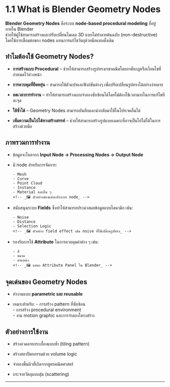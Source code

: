 # 1.1 What is Blender Geometry Nodes

**Blender Geometry Nodes** คือระบบ **node-based procedural modeling** ที่อยู่ภายใน Blender  
ช่วยให้ผู้ใช้สามารถสร้างและปรับเปลี่ยนโมเดล 3D แบบไม่ทำลายต้นฉบับ (non-destructive)  
โดยใช้การเชื่อมต่อของ nodes แทนการแก้ไขวัตถุด้วยมือแบบดั้งเดิม

## ทำไมต้องใช้ Geometry Nodes?

- **การสร้างแบบ Procedural** – ช่วยให้สามารถสร้างรูปทรงเรขาคณิตโดยอาศัยกฎหรือเงื่อนไขที่กำหนดไว้ล่วงหน้า 
  <!-- <figure>
    <img src="https://upload.wikimedia.org/wikipedia/commons/2/23/Serpinski_Lsystem.svg" alt="ตัวอย่างรูปแบบ Fractal">
    <figcaption>รูปแบบ Sierpinski ที่สร้างจาก L-system ซึ่งเป็นตัวอย่างของระบบ procedural ที่ใช้กฎง่ายๆ สร้างรูปทรงที่ซับซ้อน</figcaption>
  </figure> -->

- **การควบคุมที่ยืดหยุ่น** – สามารถใช้ตัวแปรและฟังก์ชันต่างๆ เพื่อปรับเปลี่ยนรูปทรงได้อย่างง่ายดาย  
  <!-- _🖼️ ตัวอย่างการปรับค่าตัวแปรให้โมเดลเปลี่ยนแปลงแบบไดนามิก_ -->

- **ลดเวลาการทำงาน** – ทำให้สามารถสร้างแบบจำลองซับซ้อนได้โดยไม่ต้องใช้เวลามากในการแก้ไขทีละจุด  
  <!-- _🖼️ เปรียบเทียบระหว่างการสร้างแบบ manual vs procedural_ -->

- **ใช้ซ้ำได้** – Geometry Nodes สามารถบันทึกและนำกลับมาใช้ในโปรเจคอื่นได้  
  <!-- _🖼️ ตัวอย่าง Node Groups ที่ใช้ซ้ำ_ -->

- **เพิ่มความเป็นไปได้ทางสร้างสรรค์** – ช่วยให้สามารถสร้างรูปแบบเฉพาะที่อาจเป็นไปไม่ได้ในการสร้างด้วยมือ  
  <!-- _🖼️ ตัวอย่างงาน motion graphic หรือ fractal ที่เกิดจาก Geometry Nodes_ -->

## ภาพรวมการทำงาน

- ข้อมูลจะไหลจาก **Input Node → Processing Nodes → Output Node**  
  <!-- _🖼️ Diagram อธิบายการไหลของข้อมูล_ -->

- มี node สำหรับการจัดการ:

      - Mesh  
      - Curve  
      - Point Cloud  
      - Instance  
      - Material และอื่น ๆ  
      <!-- _🖼️ ตัวอย่างของแต่ละประเภท node_ -->

- สนับสนุนระบบ **Fields** ซึ่งทำให้สามารถประมวลผลข้อมูลแบบไดนามิก เช่น:

      - Noise  
      - Distance  
      - Selection Logic  
      <!-- _🖼️ ตัวอย่าง field effect เช่น noise ที่ใช้เปลี่ยนรูปทรง_ -->

- รองรับการใช้ **Attribute** ในการควบคุมค่าต่าง ๆ เช่น:

      - สี  
      - ขนาด  
      - ตำแหน่ง  
      <!-- _🖼️ แสดง Attribute Panel ใน Blender_ -->

## จุดเด่นของ Geometry Nodes

- ทำงานแบบ **parametric และ reusable**  
  <!-- _🖼️ ภาพตัวอย่าง workflow ที่ใช้ node groups ซ้ำ_ -->

- เหมาะสำหรับ:
      - การสร้าง pattern ที่ซับซ้อน  
      - การสร้าง procedural environment  
      - งาน motion graphic และการจำลองโครงสร้าง  
      <!-- _🖼️ ตัวอย่างโมเดลที่สร้างจาก Geometry Nodes_ -->

## ตัวอย่างการใช้งาน

   - สร้างลวดลายกระเบื้องแบบซ้ำ (tiling pattern)  
   <!-- _🖼️ รูปตัวอย่างลายกระเบื้องที่สร้างจาก Geometry Nodes_ -->

   - สร้างสถาปัตยกรรมด้วย volume logic  
   <!-- _🖼️ ตัวอย่างโมเดลอาคารที่สร้างแบบ procedural_ -->

   - จำลองพื้นผิวที่เกิดจากสูตรคณิตศาสตร์  
   <!-- _🖼️ รูปพื้นผิวที่เกิดจากฟังก์ชันทางคณิตศาสตร์_ -->

   - กระจายวัตถุแบบสุ่ม (scattering)  
   <!-- _🖼️ ตัวอย่างการกระจาย object บนพื้นผิว_ -->

--- 